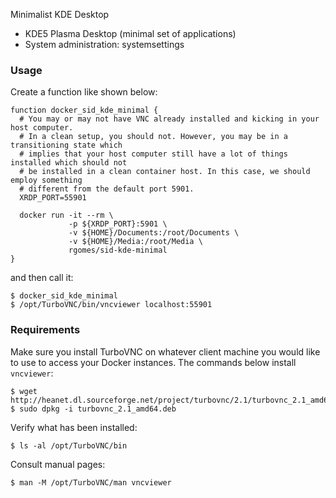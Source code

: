 Minimalist KDE Desktop

* KDE5 Plasma Desktop (minimal set of applications)
* System administration: systemsettings


### Usage

Create a function like shown below:

    function docker_sid_kde_minimal {
      # You may or may not have VNC already installed and kicking in your host computer.
      # In a clean setup, you should not. However, you may be in a transitioning state which
      # implies that your host computer still have a lot of things installed which should not
      # be installed in a clean container host. In this case, we should employ something
      # different from the default port 5901.
      XRDP_PORT=55901

      docker run -it --rm \
                 -p ${XRDP_PORT}:5901 \
                 -v ${HOME}/Documents:/root/Documents \
                 -v ${HOME}/Media:/root/Media \
                 rgomes/sid-kde-minimal
    }

and then call it:

    $ docker_sid_kde_minimal
    $ /opt/TurboVNC/bin/vncviewer localhost:55901


### Requirements

Make sure you install TurboVNC on whatever client machine you would like to use to access your Docker instances.
The commands below install ``vncviewer``:

    $ wget http://heanet.dl.sourceforge.net/project/turbovnc/2.1/turbovnc_2.1_amd64.deb
    $ sudo dpkg -i turbovnc_2.1_amd64.deb

Verify what has been installed:

    $ ls -al /opt/TurboVNC/bin

Consult manual pages:

    $ man -M /opt/TurboVNC/man vncviewer
